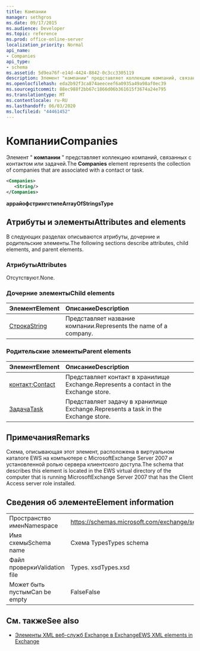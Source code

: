```yaml
---
title: Компании
manager: sethgros
ms.date: 09/17/2015
ms.audience: Developer
ms.topic: reference
ms.prod: office-online-server
localization_priority: Normal
api_name:
- Companies
api_type:
- schema
ms.assetid: 5d9ea76f-e14d-4424-8842-0c3cc3305119
description: Элемент "компании" представляет коллекцию компаний, связанных с контактом или задачей.
ms.openlocfilehash: eda2b92f3ca874aeeceef6a0935a49a98af0ec39
ms.sourcegitcommit: 88ec988f2bb67c1866d06b361615f3674a24e795
ms.translationtype: MT
ms.contentlocale: ru-RU
ms.lasthandoff: 06/03/2020
ms.locfileid: "44461452"
---
```

# <a name="companies"></a><span data-ttu-id="e81e8-103">Компании</span><span class="sxs-lookup"><span data-stu-id="e81e8-103">Companies</span></span>

<span data-ttu-id="e81e8-104">Элемент " **компании** " представляет коллекцию компаний, связанных с контактом или задачей.</span><span class="sxs-lookup"><span data-stu-id="e81e8-104">The **Companies** element represents the collection of companies that are associated with a contact or task.</span></span> 
  
```xml
<Companies>
   <String/>
</Companies>
```

 <span data-ttu-id="e81e8-105">**аррайофстрингстипе**</span><span class="sxs-lookup"><span data-stu-id="e81e8-105">**ArrayOfStringsType**</span></span>
## <a name="attributes-and-elements"></a><span data-ttu-id="e81e8-106">Атрибуты и элементы</span><span class="sxs-lookup"><span data-stu-id="e81e8-106">Attributes and elements</span></span>

<span data-ttu-id="e81e8-107">В следующих разделах описываются атрибуты, дочерние и родительские элементы.</span><span class="sxs-lookup"><span data-stu-id="e81e8-107">The following sections describe attributes, child elements, and parent elements.</span></span>
  
### <a name="attributes"></a><span data-ttu-id="e81e8-108">Атрибуты</span><span class="sxs-lookup"><span data-stu-id="e81e8-108">Attributes</span></span>

<span data-ttu-id="e81e8-109">Отсутствуют.</span><span class="sxs-lookup"><span data-stu-id="e81e8-109">None.</span></span>
  
### <a name="child-elements"></a><span data-ttu-id="e81e8-110">Дочерние элементы</span><span class="sxs-lookup"><span data-stu-id="e81e8-110">Child elements</span></span>

|<span data-ttu-id="e81e8-111">**Элемент**</span><span class="sxs-lookup"><span data-stu-id="e81e8-111">**Element**</span></span>|<span data-ttu-id="e81e8-112">**Описание**</span><span class="sxs-lookup"><span data-stu-id="e81e8-112">**Description**</span></span>|
|:-----|:-----|
|[<span data-ttu-id="e81e8-113">Строка</span><span class="sxs-lookup"><span data-stu-id="e81e8-113">String</span></span>](string.md) <br/> |<span data-ttu-id="e81e8-114">Представляет название компании.</span><span class="sxs-lookup"><span data-stu-id="e81e8-114">Represents the name of a company.</span></span>  <br/> |
   
### <a name="parent-elements"></a><span data-ttu-id="e81e8-115">Родительские элементы</span><span class="sxs-lookup"><span data-stu-id="e81e8-115">Parent elements</span></span>

|<span data-ttu-id="e81e8-116">**Элемент**</span><span class="sxs-lookup"><span data-stu-id="e81e8-116">**Element**</span></span>|<span data-ttu-id="e81e8-117">**Описание**</span><span class="sxs-lookup"><span data-stu-id="e81e8-117">**Description**</span></span>|
|:-----|:-----|
|<span data-ttu-id="e81e8-118">[контакт](contact.md);</span><span class="sxs-lookup"><span data-stu-id="e81e8-118">[Contact](contact.md)</span></span> <br/> |<span data-ttu-id="e81e8-119">Представляет контакт в хранилище Exchange.</span><span class="sxs-lookup"><span data-stu-id="e81e8-119">Represents a contact in the Exchange store.</span></span>  <br/> |
|[<span data-ttu-id="e81e8-120">Задача</span><span class="sxs-lookup"><span data-stu-id="e81e8-120">Task</span></span>](task.md) <br/> |<span data-ttu-id="e81e8-121">Представляет задачу в хранилище Exchange.</span><span class="sxs-lookup"><span data-stu-id="e81e8-121">Represents a task in the Exchange store.</span></span>  <br/> |
   
## <a name="remarks"></a><span data-ttu-id="e81e8-122">Примечания</span><span class="sxs-lookup"><span data-stu-id="e81e8-122">Remarks</span></span>

<span data-ttu-id="e81e8-123">Схема, описывающая этот элемент, расположена в виртуальном каталоге EWS на компьютере с MicrosoftExchange Server 2007 и установленной ролью сервера клиентского доступа.</span><span class="sxs-lookup"><span data-stu-id="e81e8-123">The schema that describes this element is located in the EWS virtual directory of the computer that is running MicrosoftExchange Server 2007 that has the Client Access server role installed.</span></span>
  
## <a name="element-information"></a><span data-ttu-id="e81e8-124">Сведения об элементе</span><span class="sxs-lookup"><span data-stu-id="e81e8-124">Element information</span></span>

|||
|:-----|:-----|
|<span data-ttu-id="e81e8-125">Пространство имен</span><span class="sxs-lookup"><span data-stu-id="e81e8-125">Namespace</span></span>  <br/> |https://schemas.microsoft.com/exchange/services/2006/types  <br/> |
|<span data-ttu-id="e81e8-126">Имя схемы</span><span class="sxs-lookup"><span data-stu-id="e81e8-126">Schema name</span></span>  <br/> |<span data-ttu-id="e81e8-127">Схема Types</span><span class="sxs-lookup"><span data-stu-id="e81e8-127">Types schema</span></span>  <br/> |
|<span data-ttu-id="e81e8-128">Файл проверки</span><span class="sxs-lookup"><span data-stu-id="e81e8-128">Validation file</span></span>  <br/> |<span data-ttu-id="e81e8-129">Types. xsd</span><span class="sxs-lookup"><span data-stu-id="e81e8-129">Types.xsd</span></span>  <br/> |
|<span data-ttu-id="e81e8-130">Может быть пустым</span><span class="sxs-lookup"><span data-stu-id="e81e8-130">Can be empty</span></span>  <br/> |<span data-ttu-id="e81e8-131">False</span><span class="sxs-lookup"><span data-stu-id="e81e8-131">False</span></span>  <br/> |
   
## <a name="see-also"></a><span data-ttu-id="e81e8-132">См. также</span><span class="sxs-lookup"><span data-stu-id="e81e8-132">See also</span></span>



- [<span data-ttu-id="e81e8-133">Элементы XML веб-служб Exchange в Exchange</span><span class="sxs-lookup"><span data-stu-id="e81e8-133">EWS XML elements in Exchange</span></span>](ews-xml-elements-in-exchange.md)

